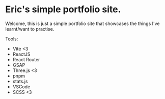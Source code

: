 # Eric's simple portfolio site.
Welcome, this is just a simple portfolio site that showcases the things I've learnt/want to practise.

Tools:
- Vite <3
- ReactJS
- React Router
- GSAP
- Three.js <3
- pnpm
- stats.js
- VSCode
- SCSS <3
